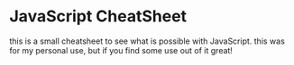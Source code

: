 # JavaScript CheatSheet
this is a small cheatsheet to see what is possible with JavaScript. this was for my personal use, but if you find some use out of it great!
